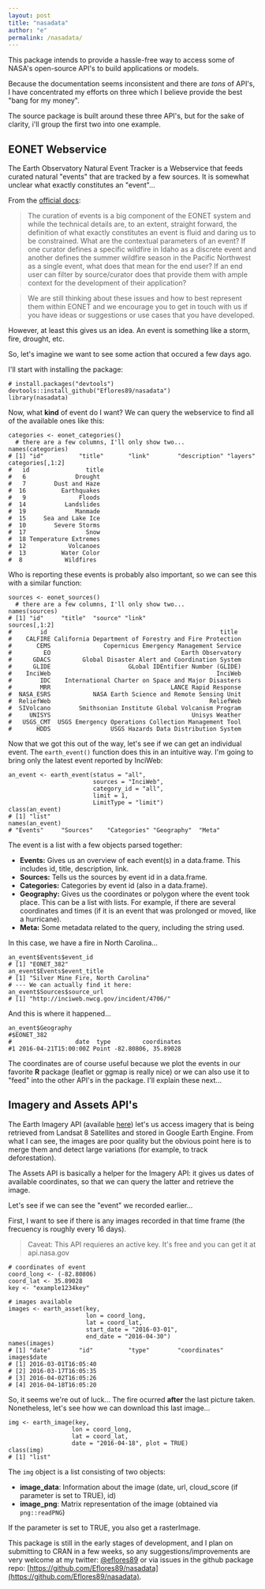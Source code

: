 ```yaml
---
layout: post
title: "nasadata"
author: "e"
permalink: /nasadata/
---
```


This package intends to provide a hassle-free way to access some of NASA's open-source API's to build applications or models. 

Because the documentation seems inconsistent and there are *tons* of API's, I have concentrated my efforts on three which I believe provide the best "bang for my money".

The source package is built around these three API's, but for the sake of clarity, i'll group the first two into one example. 


## EONET Webservice

The Earth Observatory Natural Event Tracker is a Webservice that feeds curated natural "events" that are tracked by a few sources. It is somewhat unclear what exactly constitutes an "event"... 

From the [official docs](http://eonet.sci.gsfc.nasa.gov/eonet-project):

> The curation of events is a big component of the EONET system and while the technical details are, to an extent, straight forward, the definition of what exactly constitutes an event is fluid and daring us to be constrained. What are the contextual parameters of an event? If one curator defines a specific wildfire in Idaho as a discrete event and another defines the summer wildfire season in the Pacific Northwest as a single event, what does that mean for the end user? If an end user can filter by source/curator does that provide them with ample context for the development of their application?

> We are still thinking about these issues and how to best represent them within EONET and we encourage you to get in touch with us if you have ideas or suggestions or use cases that you have developed. 

However, at least this gives us an idea. An event is something like a storm, fire, drought, etc. 

So, let's imagine we want to see some action that occured a few days ago. 

I'll start with installing the package:
~~~~~~~
# install.packages("devtools")
devtools::install_github("Eflores89/nasadata")
library(nasadata)
~~~~~~~

Now, what **kind** of event do I want? We can query the webservice to find all of the available ones like this:

~~~~~~~
categories <- eonet_categories()
  # there are a few columns, I'll only show two...
names(categories)
# [1] "id"          "title"       "link"        "description" "layers" 
categories[,1:2]
#   id                title
#   6              Drought
#   7        Dust and Haze
#  16          Earthquakes
#   9               Floods
#  14           Landslides
#  19              Manmade
#  15     Sea and Lake Ice
#  10        Severe Storms
#  17                 Snow
#  18 Temperature Extremes
#  12            Volcanoes
#  13          Water Color
#  8            Wildfires
~~~~~~~

Who is reporting these events is probably also important, so we can see this with a similar function:

~~~~~~~
sources <- eonet_sources()
  # there are a few columns, I'll only show two...
names(sources)
# [1] "id"     "title"  "source" "link" 
sources[,1:2]
#        id                                                 title
#    CALFIRE California Department of Forestry and Fire Protection
#       CEMS               Copernicus Emergency Management Service
#         EO                                     Earth Observatory
#      GDACS         Global Disaster Alert and Coordination System
#      GLIDE                      GLobal IDEntifier Number (GLIDE)
#    InciWeb                                               InciWeb
#        IDC    International Charter on Space and Major Disasters
#        MRR                                  LANCE Rapid Response
#  NASA_ESRS            NASA Earth Science and Remote Sensing Unit
#  ReliefWeb                                             ReliefWeb
#  SIVolcano        Smithsonian Institute Global Volcanism Program
#     UNISYS                                        Unisys Weather
#   USGS_CMT  USGS Emergency Operations Collection Management Tool
#       HDDS                 USGS Hazards Data Distribution System
~~~~~~~


Now that we got this out of the way, let's see if we can get an individual event. The `earth_event()` function does this in an intuitive way. I'm going to bring only the latest event reported by InciWeb:

~~~~~~~
an_event <- earth_event(status = "all", 
                        sources = "InciWeb", 
                        category_id = "all", 
                        limit = 1,
                        LimitType = "limit")
class(an_event)
# [1] "list"
names(an_event)
# "Events"     "Sources"    "Categories" "Geography"  "Meta"  
~~~~~~~

The event is a list with a few objects parsed together:

  - **Events:** Gives us an overview of each event(s) in a data.frame. This includes id, title, description, link.
  - **Sources:** Tells us the sources by event id in a data.frame.
  - **Categories:** Categories by event id (also in a data.frame).
  - **Geography:** Gives us the coordinates or polygon where the event took place. This can be a list with lists. For example, if there are several coordinates and times (if it is an event that was prolonged or moved, like a hurricane).
  - **Meta:** Some metadata related to the query, including the string used. 

In this case, we have a fire in North Carolina...

~~~~~~~
an_event$Events$event_id
# [1] "EONET_382"
an_event$Events$event_title
# [1] "Silver Mine Fire, North Carolina"
# --- We can actually find it here:
an_event$Sources$source_url
# [1] "http://inciweb.nwcg.gov/incident/4706/"
~~~~~~~

And this is where it happened... 
~~~~~~~
an_event$Geography
#$EONET_382
#                  date  type         coordinates
#1 2016-04-21T15:00:00Z Point -82.80806, 35.89028
~~~~~~~

The coordinates are of course useful because we plot the events in our favorite **R** package (leaflet or ggmap is really nice) or we can also use it to "feed" into the other API's in the package. I'll explain these next...


## Imagery and Assets API's

The Earth Imagery API (available [here](https://api.nasa.gov/api.html#earth)) let's us access imagery that is being retrieved from Landsat 8 Satellites and stored in Google Earth Engine. From what I can see, the images are poor quality but the obvious point here is to merge them and detect large variations (for example, to track deforestation). 

The Assets API is basically a helper for the Imagery API: it gives us dates of available coordinates, so that we can query the latter and retrieve the image. 

Let's see if we can see the "event" we recorded earlier... 

First, I want to see if there is any images recorded in that time frame (the frecuency is roughly every 16 days).

> Caveat: This API requieres an active key. It's free and you can get it at api.nasa.gov

~~~~~~~
# coordinates of event
coord_long <- (-82.80806)
coord_lat <- 35.89028
key <- "example1234key"

# images available
images <- earth_asset(key, 
                      lon = coord_long, 
                      lat = coord_lat, 
                      start_date = "2016-03-01", 
                      end_date = "2016-04-30")
names(images)
# [1] "date"        "id"          "type"        "coordinates"
images$date
# [1] 2016-03-01T16:05:40 
# [2] 2016-03-17T16:05:35
# [3] 2016-04-02T16:05:26 
# [4] 2016-04-18T16:05:20
~~~~~~~

So, it seems we're out of luck... The fire ocurred **after** the last picture taken. Nonetheless, let's see how we can download this last image...

~~~~~~~
img <- earth_image(key, 
                  lon = coord_long, 
                  lat = coord_lat, 
                  date = "2016-04-18", plot = TRUE)
class(img)
# [1] "list"
~~~~~~~

The `img` object is a list consisting of two objects: 

  - **image_data**: Information about the image (date, url, cloud_score (if parameter is set to TRUE), id)
  - **image_png**: Matrix representation of the image (obtained via `png::readPNG`)

If the parameter is set to TRUE, you also get a rasterImage.


This package is still in the early stages of development, and I plan on submitting to CRAN in a few weeks, so any suggestions/improvements are very welcome at my twitter: [@eflores89](https://twitter.com/eflores89) or via issues in the github package repo: [https://github.com/Eflores89/nasadata](https://github.com/Eflores89/nasadata).

